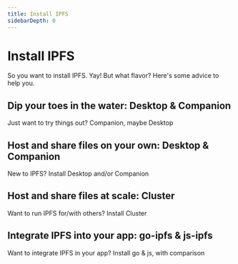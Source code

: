 ```yaml
---
title: Install IPFS
sidebarDepth: 0
---
```


# Install IPFS

So you want to install IPFS. Yay! But what flavor? Here's some advice to help you.

## Dip your toes in the water: Desktop & Companion

Just want to try things out? Companion, maybe Desktop

## Host and share files on your own: Desktop & Companion

New to IPFS? Install Desktop and/or Companion

## Host and share files at scale: Cluster

Want to run IPFS for/with others? Install Cluster

## Integrate IPFS into your app: go-ipfs & js-ipfs

Want to integrate IPFS in your app? Install go & js, with comparison
